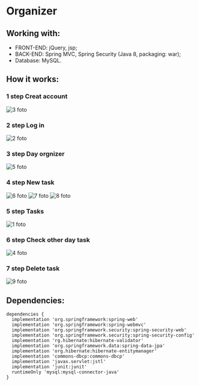 # Organizer
## Working with:
- FRONT-END: jQuery, jsp;
- BACK-END: Spring MVC, Spring Security (Java 8, packaging: war);
- Database: MySQL.
## How it works:
### 1 step Creat account
![3 foto](https://user-images.githubusercontent.com/56863735/85135824-69763c80-b247-11ea-9b6b-516c3ac120eb.PNG)
### 2 step Log in
![2 foto](https://user-images.githubusercontent.com/56863735/85135681-287e2800-b247-11ea-9350-02c55b967775.PNG)
### 3 step Day orgnizer
![5 foto](https://user-images.githubusercontent.com/56863735/85135475-d1785300-b246-11ea-90fe-dd396450d57c.PNG)
### 4 step New task
![6 foto](https://user-images.githubusercontent.com/56863735/85135927-8ca0ec00-b247-11ea-9fe8-4bd389b44305.PNG)
![7 foto](https://user-images.githubusercontent.com/56863735/85135929-8ca0ec00-b247-11ea-84e3-a5067ec76036.PNG)
![8 foto](https://user-images.githubusercontent.com/56863735/85135924-8c085580-b247-11ea-9b75-3bcee9380723.PNG)
### 5 step Tasks
![1 foto](https://user-images.githubusercontent.com/56863735/85134617-798d1c80-b245-11ea-8259-ba1aebe1a0c6.PNG)
### 6 step Check other day task
![4 foto](https://user-images.githubusercontent.com/56863735/85136096-c8d44c80-b247-11ea-8a50-193e05143e02.PNG)
### 7 step Delete task
![9 foto](https://user-images.githubusercontent.com/56863735/85136180-ee615600-b247-11ea-9dff-3ca820ea0ff9.PNG)

## Dependencies:
```
dependencies {
  implementation 'org.springframework:spring-web'
  implementation 'org.springframework:spring-webmvc'
  implementation 'org.springframework.security:spring-security-web'
  implementation 'org.springframework.security:spring-security-config'
  implementation 'rg.hibernate:hibernate-validator'
  implementation 'org.springframework.data:spring-data-jpa'
  implementation 'org.hibernate:hibernate-entitymanager'
  implementation 'commons-dbcp:commons-dbcp'
  implementation 'javax.servlet:jstl'
  implementation 'junit:junit'
  runtimeOnly 'mysql:mysql-connector-java'
}
```
